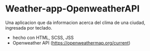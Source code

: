 # Weather-app-OpenweatherAPI
Una aplicacion que da informacion acerca del clima de una ciudad, ingresada por teclado.

- hecho con HTML, SCSS, JSS
- Openweather API (https://openweathermap.org/current)
